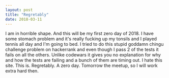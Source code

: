 ```yaml
---
layout: post
title: "Regretably"
date: 2018-03-11
---
```


I am in horrible shape. And this will be my first zero day of 2018. I have some stomach problem and it's really fucking up my tonsils and I played tennis all day and I'm going to bed. I tried to do this stupid goddamn chingu challenge problem on hackerrank and even though I pass 2 of the tests it fails on all the others. Unlike codewars it gives you no explanation for why and how the tests are failing and a bunch of them are timing out. I hate this site. This is. Regretably. A zero day. Tomorrow the meetup, so I will work extra hard then.
